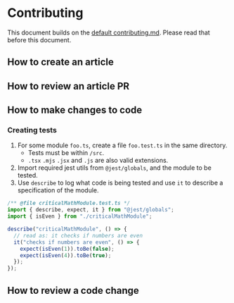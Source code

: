 # Contributing

This document builds on the [default contributing.md](https://github.com/comcode-org/.github/blob/main/CONTRIBUTING.md). Please read that before this document.

## How to create an article

## How to review an article PR

## How to make changes to code

### Creating tests

1. For some module `foo.ts`, create a file `foo.test.ts` in the same directory.
   - Tests must be within `/src`.
   - `.tsx` `.mjs` `.jsx` and `.js` are also valid extensions.
2. Import required jest utils from `@jest/globals`, and the module to be tested.
3. Use `describe` to log what code is being tested and use `it` to describe a specification of the module.

```ts
/** @file criticalMathModule.test.ts */
import { describe, expect, it } from "@jest/globals";
import { isEven } from "./criticalMathModule";

describe("criticalMathModule", () => {
  // read as: it checks if numbers are even
  it("checks if numbers are even", () => {
    expect(isEven(1)).toBe(false);
    expect(isEven(4)).toBe(true);
  });
});
```

## How to review a code change
